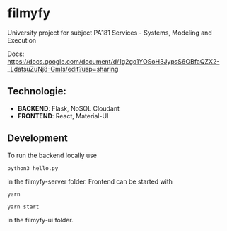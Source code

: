 # filmyfy
University project for subject PA181 Services - Systems, Modeling and Execution

Docs: https://docs.google.com/document/d/1g2go1YOSoH3JypsS6OBfaQZX2-_LdatsuZuNj8-GmIs/edit?usp=sharing

## Technologie:
- __BACKEND__: Flask, NoSQL Cloudant
- __FRONTEND__: React, Material-UI

## Development
To run the backend locally use
```
python3 hello.py
```
in the filmyfy-server folder.
Frontend can be started with
```
yarn
```
```
yarn start
```
in the filmyfy-ui folder.
